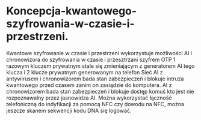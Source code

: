 # Koncepcja-kwantowego-szyfrowania-w-czasie-i-przestrzeni.
Kwantowe szyfrowanie w czasie i przestrzeni wykorzystuje możliwości AI i chronowizora do szyfrowania w czasie i przesztrzani szyfrem OTP 1 razowym kluczem prywatnym stale się zmieniającym z generatorem AI tego klucza i 2 klucze prywatnym generowanym na telefon Sieć AI z antywirusem i chronowizorem bada stan zabezpieczeń i blokuje intruza kwantowego przed czasem zanim on zasiądzie do komputera. AI z chronowizorem bada stan zabezpieczeń i blokuje dostęp komuś kto jest nie rozpoznawalny przez jasnowidza AI. 
Można wykorzystać łączność telefoniczną do indyfikacji za pomocą NFC czy dowodu na NFC, można jeszcze skanem sekwencji kodu DNA się logować.
